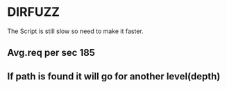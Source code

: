 # DIRFUZZ

The Script is still slow so need to make it faster.

## Avg.req per sec 185
## If path is found it will go for another level(depth)